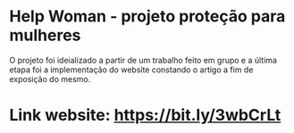 # Help Woman - projeto proteção para mulheres 

O projeto foi ideializado a partir de um trabalho feito em grupo e a última etapa foi a implementação do website constando o artigo a fim de exposição do mesmo.

# Link website: https://bit.ly/3wbCrLt
